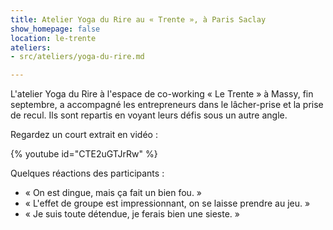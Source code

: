 ```yaml
---
title: Atelier Yoga du Rire au « Trente », à Paris Saclay
show_homepage: false
location: le-trente
ateliers:
- src/ateliers/yoga-du-rire.md

---
```

L'atelier Yoga du Rire à l'espace de co-working « Le Trente » à Massy, fin septembre, a accompagné les entrepreneurs dans le lâcher-prise et la prise de recul. Ils sont repartis en voyant leurs défis sous un autre angle.

Regardez un court extrait en vidéo :

{% youtube id="CTE2uGTJrRw" %}

Quelques réactions des participants :

- « On est dingue, mais ça fait un bien fou. »
- « L'effet de groupe est impressionnant, on se laisse prendre au jeu. »
- « Je suis toute détendue, je ferais bien une sieste. »